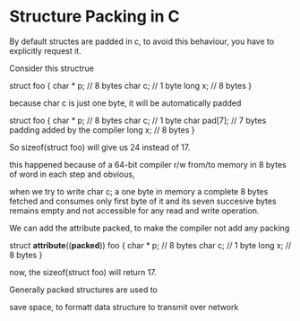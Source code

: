 # Structure Packing in C

By default structes are padded in c, to avoid this behaviour, you have to explicitly request it.

Consider this structrue 

struct foo {
	char * p;  // 8 bytes
	char c;    // 1 byte
	long x;    // 8 bytes
}

because char c is just one byte, it will be automatically padded

struct foo {
	char * p;     // 8 bytes
	char c;	      // 1 byte
	char pad[7];  // 7 bytes padding added by the compiler
	long x;       // 8 bytes
}

So sizeof(struct foo) will give us 24 instead of 17.

this happened because of a 64-bit compiler r/w from/to memory in 8 bytes of word in each step and obvious,

when we try to write char c; a one byte in memory a complete 8 bytes fetched and consumes only first byte of it and its seven succesive bytes remains empty and not accessible for any read and write operation.

We can add the attribute packed, to make the compiler not add any packing

struct __attribute__((__packed__)) foo {
	char * p;  // 8 bytes
	char c;    // 1 byte
	long x;    // 8 bytes
}

now, the sizeof(struct foo) will return 17.


Generally packed structures are used to

save space,
to formatt data structure to transmit over network


